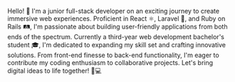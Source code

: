 Hello! 👋 
I'm a junior full-stack developer on an exciting journey to create immersive web experiences. Proficient in React ⚛️, Laravel 🚀, and Ruby on Rails 🛤️, I'm passionate about building user-friendly applications from both ends of the spectrum. 
Currently a third-year web development bachelor's student 🎓, I'm dedicated to expanding my skill set and crafting innovative solutions. From front-end finesse to back-end functionality, I'm eager to contribute my coding enthusiasm to collaborative projects. 
Let's bring digital ideas to life together! 🌟💻
